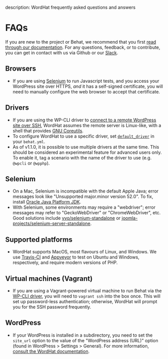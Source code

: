 description: WordHat frequently asked questions and answers
# FAQs

If you are new to the project or Behat, we recommend that you first [read through our documentation](https://wordhat.info/). For any questions, feedback, or to contribute, you can get in contact with us via Github or our [Slack](https://wordhat.herokuapp.com).

## Browsers
* If you are using [Selenium](http://docs.seleniumhq.org/download/) to run Javascript tests, and you access your WordPress site over HTTPS, *and* it has a self-signed certificate, you will need to manually configure the web browser to accept that certificate.

## Drivers
* If you are using the WP-CLI driver to [connect to a remote WordPress site over SSH](https://make.wordpress.org/cli/handbook/running-commands-remotely/), WordHat assumes the remote server is Linux-like, with a shell that provides [GNU Coreutils](https://www.gnu.org/software/coreutils/coreutils.html).
* To configure WordHat to use a specific driver, set [`default_driver`](/configuration/settings.md) in your `behat.yml`.
* As of v1.1.0, it is possible to use multiple drivers at the same time. This should be considered an experimental feature for advanced users only. To enable it, tag a scenario with the name of the driver to use (e.g. `@wpcli` or `@wpphp`).

## Selenium
* On a Mac, Selenium is incompatible with the default Apple Java; error messages look like "Unsupported major.minor version 52.0". To fix, install [Oracle Java Platform JDK](http://www.oracle.com/technetwork/java/javase/downloads/index.html).
* With Selenium, some environments may require a "webdriver"; error messages may refer to "GeckoWebDriver" or "ChromeWebDriver", etc. Good solutions include [vvo/selenium-standalone](https://github.com/vvo/selenium-standalone#command-line-interface) or [joomla-projects/selenium-server-standalone](https://github.com/joomla-projects/selenium-server-standalone).

## Supported platforms
* WordHat supports MacOS, most flavours of Linux, and Windows. We use [Travis-CI](https://travis-ci.org/paulgibbs/behat-wordpress-extension) and [Appveyor](https://ci.appveyor.com/project/PaulGibbs/behat-wordpress-extension) to test on Ubuntu and Windows, respectively, and require modern versions of PHP.

## Virtual machines (Vagrant)
* If you are using a Vagrant-powered virtual machine to run Behat via the [WP-CLI driver](features/overview/index.html#wp-cli), you will need to `vagrant ssh` into the box once. This will set up password-less authentication; otherwise, WordHat will prompt you for the SSH password frequently.

## WordPress
* If your WordPress is installed in a subdirectory, you need to set the `site_url` option to the value of the "WordPress address (URL)" option (found in WordPress > Settings > General). For more information, [consult the WordHat documentation](/configuration/settings.md).
